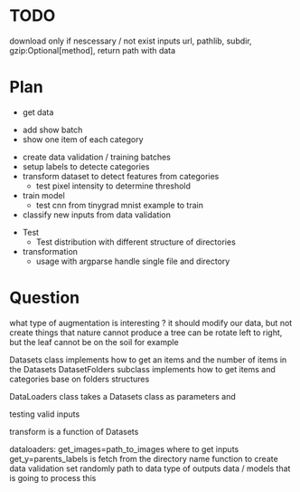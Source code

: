# TODO
download only if nescessary / not exist
inputs url, pathlib, subdir, gzip:Optional[method], return path with data

# Plan

- get data
<!--- add shuffle to dataloader-->
- add show batch
- show one item of each category
<!--    - check data integrety-->
<!--    - normalization / resize-->
<!--    - distribution-->
<!--        - load data in class-->
<!--            - (labels|classes) / path / elements / number of elements / batches-->
<!--- augment data to balance dataset-->
- create data validation / training batches
- setup labels to detecte categories
- transform dataset to detect features from categories
    - test pixel intensity to determine threshold
    <!--- What count as data transformation: Convolution/-->
- train model
    - test cnn from tinygrad mnist example to train
- classify new inputs from data validation

<!--- clean Utils-->

- Test
    - Test distribution with different structure of directories
- transformation
    - usage with argparse handle single file and directory

# Question

what type of augmentation is interesting ?
it should modify our data, but not create things that nature cannot produce
a tree can be rotate left to right, but the leaf cannot be on the soil for example

Datasets class implements how to get an items and the number of items in the Datasets
DatasetFolders subclass implements how to get items and categories base on folders structures

DataLoaders class takes a Datasets class as parameters and 

testing valid inputs

transform is a function of Datasets

dataloaders:
get_images=path_to_images where to get inputs
get_y=parents_labels is fetch from the directory name
function to create data validation set randomly
path to data
type of outputs data / models that is going to process this
